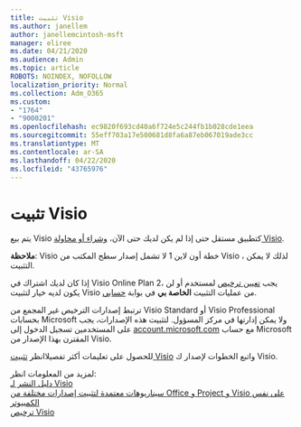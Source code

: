 ```yaml
---
title: تثبيت Visio
ms.author: janellem
author: janellemcintosh-msft
manager: eliree
ms.date: 04/21/2020
ms.audience: Admin
ms.topic: article
ROBOTS: NOINDEX, NOFOLLOW
localization_priority: Normal
ms.collection: Adm_O365
ms.custom:
- "1764"
- "9000201"
ms.openlocfilehash: ec9820f693cd40a6f724e5c244fb1b028cde1eea
ms.sourcegitcommit: 55eff703a17e500681d8fa6a87eb067019ade3cc
ms.translationtype: MT
ms.contentlocale: ar-SA
ms.lasthandoff: 04/22/2020
ms.locfileid: "43765976"
---
```

# <a name="install-visio"></a>تثبيت Visio

يتم بيع Visio كتطبيق مستقل حتى إذا لم يكن لديك حتى الآن، [وشراء أو محاولة Visio](https://products.office.com/visio). 

**ملاحظة**: Visio خطة أون لاين 1 لا تشمل إصدار سطح المكتب من Visio ، لذلك لا يمكن التثبيت.

إذا كان لديك اشتراك في Visio Online Plan 2، يجب [تعيين ترخيص](https://docs.microsoft.com/office365/admin/subscriptions-and-billing/assign-licenses-to-users?wt.mc_id=OfficeAdm_ClientDIA_Alchemy1764) لمستخدم أو لن يكون لديه خيار لتثبيت Visio من عمليات التثبيت **الخاصة بي** في بوابة [حسابي](https://portal.office.com/account#installs). 

ترتبط إصدارات الترخيص غير المجمع من Visio Standard أو Visio Professional بحسابات Microsoft ولا يمكن إدارتها في مركز المسؤول. لتثبيت هذه الإصدارات، يجب على المستخدمين تسجيل الدخول إلى [account.microsoft.com](https://account.microsoft.com) مع حساب Microsoft المقترن بهذا الإصدار من Visio.

للحصول على تعليمات أكثر تفصيلاانظر [تثبيت Visio](https://support.office.com/article/f98f21e3-aa02-4827-9167-ddab5b025710?wt.mc_id=OfficeAdm_ClientDIA_Alchemy1764) واتبع الخطوات لإصدار ك Visio.

لمزيد من المعلومات انظر:<br>
[دليل النشر لـ Visio](https://docs.microsoft.com/deployoffice/deployment-guide-for-visio)<br>
[سيناريوهات معتمدة لتثبيت إصدارات مختلفة من Office و Project و Visio على نفس الكمبيوتر](https://docs.microsoft.com/deployoffice/install-different-office-visio-and-project-versions-on-the-same-computer)<br>
[ترخيص Visio](https://products.office.com/visio/microsoft-visio-volume-licensing-visio-for-multiple-users)